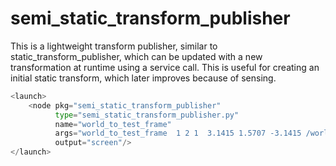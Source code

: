 semi_static_transform_publisher
===============================

This is a lightweight transform publisher, similar to static_transform_publisher, which can be updated with a new transformation at runtime using a service call.  This is useful for creating an initial static transform, which later improves because of sensing.

```python
<launch>
    <node pkg="semi_static_transform_publisher" 
          type="semi_static_transform_publisher.py" 
          name="world_to_test_frame"  
          args="world_to_test_frame  1 2 1  3.1415 1.5707 -3.1415 /world /test_frame 10" 
          output="screen"/>
</launch>
```
